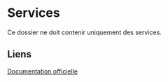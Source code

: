 # Services

Ce dossier ne doit contenir uniquement des services.

## Liens

[Documentation officielle](https://angular.io/docs/ts/latest/tutorial/toh-pt4.html)
